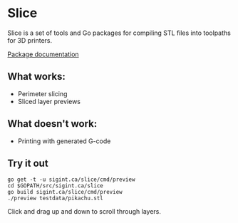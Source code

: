 Slice
=====

Slice is a set of tools and Go packages for compiling STL files into toolpaths for 3D printers.

[Package documentation](https://godoc.org/sigint.ca/slice)

## What works:
* Perimeter slicing
* Sliced layer previews

## What doesn't work:
* Printing with generated G-code

## Try it out
```
go get -t -u sigint.ca/slice/cmd/preview
cd $GOPATH/src/sigint.ca/slice
go build sigint.ca/slice/cmd/preview
./preview testdata/pikachu.stl
```

Click and drag up and down to scroll through layers.
